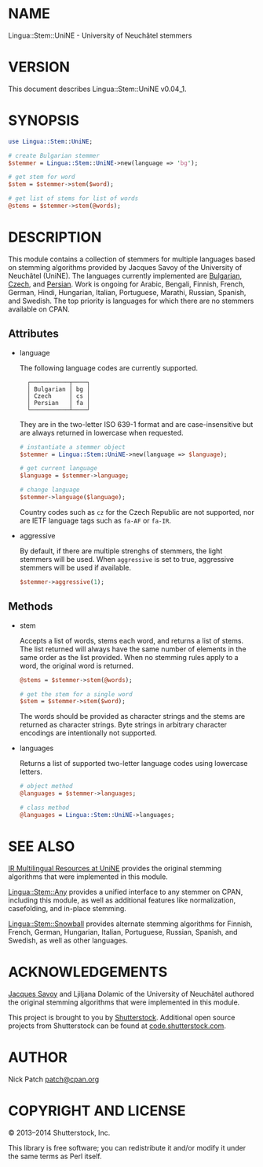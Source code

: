 # NAME

Lingua::Stem::UniNE - University of Neuchâtel stemmers

# VERSION

This document describes Lingua::Stem::UniNE v0.04_1.

# SYNOPSIS

```perl
use Lingua::Stem::UniNE;

# create Bulgarian stemmer
$stemmer = Lingua::Stem::UniNE->new(language => 'bg');

# get stem for word
$stem = $stemmer->stem($word);

# get list of stems for list of words
@stems = $stemmer->stem(@words);
```

# DESCRIPTION

This module contains a collection of stemmers for multiple languages based on
stemming algorithms provided by Jacques Savoy of the University of Neuchâtel
(UniNE). The languages currently implemented are
[Bulgarian](https://metacpan.org/pod/Lingua::Stem::UniNE::BG), [Czech](https://metacpan.org/pod/Lingua::Stem::UniNE::CS), and
[Persian](https://metacpan.org/pod/Lingua::Stem::UniNE::FA). Work is ongoing for Arabic, Bengali,
Finnish, French, German, Hindi, Hungarian, Italian, Portuguese, Marathi,
Russian, Spanish, and Swedish. The top priority is languages for which there are
no stemmers available on CPAN.

## Attributes

- language

    The following language codes are currently supported.

        ┌───────────┬────┐
        │ Bulgarian │ bg │
        │ Czech     │ cs │
        │ Persian   │ fa │
        └───────────┴────┘

    They are in the two-letter ISO 639-1 format and are case-insensitive but are
    always returned in lowercase when requested.

    ```perl
    # instantiate a stemmer object
    $stemmer = Lingua::Stem::UniNE->new(language => $language);

    # get current language
    $language = $stemmer->language;

    # change language
    $stemmer->language($language);
    ```

    Country codes such as `cz` for the Czech Republic are not supported, nor are
    IETF language tags such as `fa-AF` or `fa-IR`.

- aggressive

    By default, if there are multiple strenghs of stemmers, the light stemmers will
    be used. When `aggressive` is set to true, aggressive stemmers will be used if
    available.

    ```perl
    $stemmer->aggressive(1);
    ```

## Methods

- stem

    Accepts a list of words, stems each word, and returns a list of stems. The list
    returned will always have the same number of elements in the same order as the
    list provided. When no stemming rules apply to a word, the original word is
    returned.

    ```perl
    @stems = $stemmer->stem(@words);

    # get the stem for a single word
    $stem = $stemmer->stem($word);
    ```

    The words should be provided as character strings and the stems are returned as
    character strings. Byte strings in arbitrary character encodings are
    intentionally not supported.

- languages

    Returns a list of supported two-letter language codes using lowercase letters.

    ```perl
    # object method
    @languages = $stemmer->languages;

    # class method
    @languages = Lingua::Stem::UniNE->languages;
    ```

# SEE ALSO

[IR Multilingual Resources at UniNE](http://members.unine.ch/jacques.savoy/clef/)
provides the original stemming algorithms that were implemented in this module.

[Lingua::Stem::Any](https://metacpan.org/pod/Lingua::Stem::Any) provides a unified interface to any stemmer on CPAN,
including this module, as well as additional features like normalization,
casefolding, and in-place stemming.

[Lingua::Stem::Snowball](https://metacpan.org/pod/Lingua::Stem::Snowball) provides alternate stemming algorithms for Finnish,
French, German, Hungarian, Italian, Portuguese, Russian, Spanish, and Swedish,
as well as other languages.

# ACKNOWLEDGEMENTS

[Jacques Savoy](http://members.unine.ch/jacques.savoy/) and Ljiljana Dolamic of
the University of Neuchâtel authored the original stemming algorithms that were
implemented in this module.

This project is brought to you by [Shutterstock](http://www.shutterstock.com/).
Additional open source projects from Shutterstock can be found at
[code.shutterstock.com](http://code.shutterstock.com/).

# AUTHOR

Nick Patch <patch@cpan.org>

# COPYRIGHT AND LICENSE

© 2013–2014 Shutterstock, Inc.

This library is free software; you can redistribute it and/or modify it under
the same terms as Perl itself.
